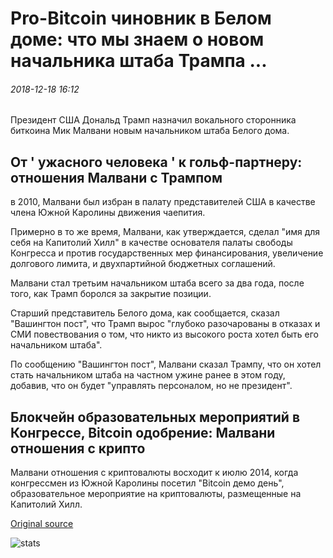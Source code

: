 # Pro-Bitcoin чиновник в Белом доме: что мы знаем о новом начальника штаба Трампа ...

###### 2018-12-18 16:12

Президент США Дональд Трамп назначил вокального сторонника биткоина Мик Малвани новым начальником штаба Белого дома.

## От ' ужасного человека ' к гольф-партнеру: отношения Малвани с Трампом

в 2010, Малвани был избран в палату представителей США в качестве члена Южной Каролины движения чаепития.

Примерно в то же время, Малвани, как утверждается, сделал "имя для себя на Капитолий Хилл" в качестве основателя палаты свободы Конгресса и против государственных мер финансирования, увеличение долгового лимита, и двухпартийной бюджетных соглашений.

Малвани стал третьим начальником штаба всего за два года, после того, как Трамп боролся за закрытие позиции.

Старший представитель Белого дома, как сообщается, сказал "Вашингтон пост", что Трамп вырос "глубоко разочарованы в отказах и СМИ повествования о том, что никто из высокого роста хотел быть его начальником штаба".

По сообщению "Вашингтон пост", Малвани сказал Трампу, что он хотел стать начальником штаба на частном ужине ранее в этом году, добавив, что он будет "управлять персоналом, но не президент".

## Блокчейн образовательных мероприятий в Конгрессе, Bitcoin одобрение: Малвани отношения с крипто

Малвани отношения с криптовалюты восходит к июлю 2014, когда конгрессмен из Южной Каролины посетил "Bitcoin демо день", образовательное мероприятие на криптовалюты, размещенные на Капитолий Хилл.

[Original source](https://cointelegraph.com/news/pro-bitcoin-official-in-the-white-house-what-we-know-about-trumps-new-chief-of-staff)

![stats](https://c.statcounter.com/11760860/0/a89fa40b/1/ "stats")
